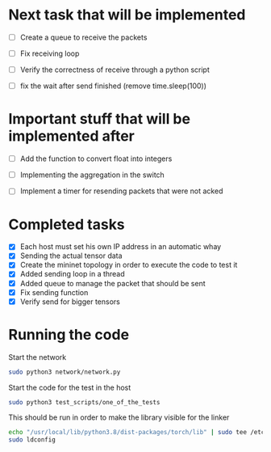 # Next task that will be implemented 

- [ ] Create a queue to receive the packets 
- [ ] Fix receiving loop 
- [ ] Verify the correctness of receive through a python script 
- [ ] fix the wait after send finished (remove time.sleep(100))


# Important stuff that will be implemented after 

- [ ] Add the function to convert float into integers 
- [ ] Implementing the aggregation in the switch 
- [ ] Implement a timer for resending packets that were not acked 


# Completed tasks 
- [x] Each host must set his own IP address in an automatic whay
- [x] Sending the actual tensor data 
- [x] Create the mininet topology in order to execute the code to test it 
- [x] Added sending loop in a thread
- [x] Added queue to manage the packet that should be sent
- [x] Fix sending function 
- [x] Verify send for bigger tensors 

# Running the code

Start the network 
```bash 
sudo python3 network/network.py
```
Start the code for the test in the host 
```bash 
sudo python3 test_scripts/one_of_the_tests 
```
This should be run in order to make the library visible for the linker 
```bash 
echo "/usr/local/lib/python3.8/dist-packages/torch/lib" | sudo tee /etc/ld.so.conf.d/torch.conf
sudo ldconfig

```